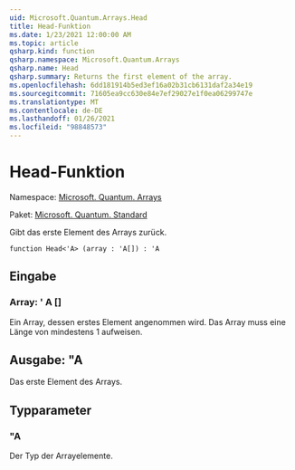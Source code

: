 ```yaml
---
uid: Microsoft.Quantum.Arrays.Head
title: Head-Funktion
ms.date: 1/23/2021 12:00:00 AM
ms.topic: article
qsharp.kind: function
qsharp.namespace: Microsoft.Quantum.Arrays
qsharp.name: Head
qsharp.summary: Returns the first element of the array.
ms.openlocfilehash: 6dd181914b5ed3ef16a02b31cb6131daf2a34e19
ms.sourcegitcommit: 71605ea9cc630e84e7ef29027e1f0ea06299747e
ms.translationtype: MT
ms.contentlocale: de-DE
ms.lasthandoff: 01/26/2021
ms.locfileid: "98848573"
---
```

# <a name="head-function"></a>Head-Funktion

Namespace: [Microsoft. Quantum. Arrays](xref:Microsoft.Quantum.Arrays)

Paket: [Microsoft. Quantum. Standard](https://nuget.org/packages/Microsoft.Quantum.Standard)


Gibt das erste Element des Arrays zurück.

```qsharp
function Head<'A> (array : 'A[]) : 'A
```


## <a name="input"></a>Eingabe

### <a name="array--a"></a>Array: ' A []

Ein Array, dessen erstes Element angenommen wird. Das Array muss eine Länge von mindestens 1 aufweisen.



## <a name="output--a"></a>Ausgabe: "A

Das erste Element des Arrays.

## <a name="type-parameters"></a>Typparameter

### <a name="a"></a>"A

Der Typ der Arrayelemente.
